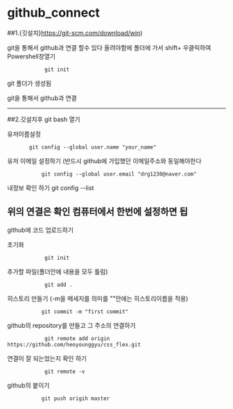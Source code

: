 # github_connect

##1.{깃설치}https://git-scm.com/download/win)

git을 통해서 github과 연결 할수 있다
올려야함에 폴더에 가서 shift+ 우클릭하여  Powershell창열기

                git init

git 폴더가 생성됨

git을 통해서 github과 연결 


---------------------------------------------------

##2.깃설치후 git bash 열기

유저이름설정

           git config --global user.name "your_name"
        
유저 이메일 설정하기 (반드시 github에 가입했던 이메일주소와 동일해야한다

               git config --global user.email "drg1230@naver.com"


내정보 확인 하기
                git config --list

위의 연결은 확인 컴퓨터에서 한번에 설정하면 됩
---------------------------------------------------

github에 코드 업로드하기

초기화

                git init

추가할 파일(폴더안에 내용을 모두 틀림)

                git add .

히스토리 만들기 (-m을 메세지를 의미를 ""안에는 히스토리이름을 적용)

               git commit -m "first commit"  


github의 repository를 만들고 그 주소의 연결하기

                git remote add origin https://github.com/heoyounggyu/css_flex.git
                
 연결이 잘 되는었는지 확인 하기
 
                git remote -v
          
 github의 붙이기
 
               git push origih master

